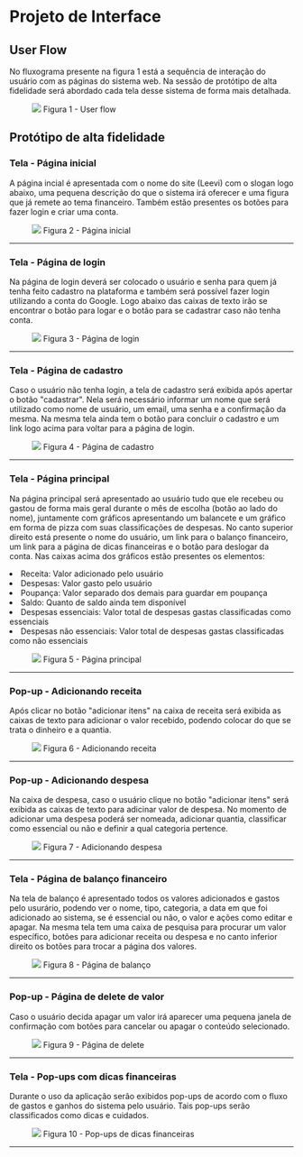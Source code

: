 
# Projeto de Interface

## User Flow

No fluxograma presente na figura 1 está a sequência de interação do usuário com as páginas do sistema web. Na sessão de protótipo de alta fidelidade será abordado cada tela desse sistema de forma mais detalhada.

<figure> <img src="https://github.com/ICEI-PUC-Minas-PMV-ADS/pmv-ads-2024-1-e1-proj-web-t12-gerfin/assets/157512224/3fa0bff9-10bd-4eb9-8e4d-b608e39711e5">
<figurecaption> Figura 1 - User flow </figurecaption>
</figure>

## Protótipo de alta fidelidade


### Tela - Página inicial  
<p> A página incial é apresentada com o nome do site (Leevi) com o slogan logo abaixo, uma pequena descrição do que o sistema irá oferecer e uma figura que já remete ao tema financeiro. Também estão presentes os botões para fazer login e criar uma conta.  </p>

<figure>
<img src="https://github.com/ICEI-PUC-Minas-PMV-ADS/pmv-ads-2024-1-e1-proj-web-t12-gerfin/assets/157512224/b271ca32-c1ff-4734-91b7-afddacf5c0b0">
 <figurecaption> Figura 2 - Página inicial</figurecaption>
</figure>
<hr>

### Tela - Página de login
<p> Na página de login deverá ser colocado o usuário e senha para quem já tenha feito cadastro na plataforma e também será possível fazer login utilizando a conta do Google. Logo abaixo das caixas de texto irão se encontrar o botão para logar e o botão para se cadastrar caso não tenha conta. </p>

<figure>
 <img src="https://github.com/ICEI-PUC-Minas-PMV-ADS/pmv-ads-2024-1-e1-proj-web-t12-gerfin/assets/157512224/a71c2e12-39dd-4f04-b62c-e82bbe3f68ef">
 <figurecaption> Figura 3 - Página de login </figurecaption>
</figure>
<hr>

### Tela - Página de cadastro
<p> Caso o usuário não tenha login, a tela de cadastro será exibida após apertar o botão "cadastrar". Nela será necessário informar um nome que será utilizado como nome de usuário, um email, uma senha e a confirmação da mesma. Na mesma tela ainda tem o botão para concluir o cadastro e um link logo acima para voltar para a página de login. </p>

<figure> <img src="https://github.com/ICEI-PUC-Minas-PMV-ADS/pmv-ads-2024-1-e1-proj-web-t12-gerfin/assets/157512224/8b0101c3-8659-40d2-b37d-a712386e5a6e">
          <figurecaption> Figura 4 - Página de cadastro </figurecaption> 
</figure>
<hr>

### Tela - Página principal
<p> Na página principal será apresentado ao usuário tudo que ele recebeu ou gastou de forma mais geral durante o mês de escolha (botão ao lado do nome), juntamente com gráficos apresentando um balancete e um gráfico em forma de pizza com suas classificações de despesas. No canto superior direito está presente o nome do usuário, um link para o balanço financeiro, um link para a página de dicas financeiras e o botão para deslogar da conta.
Nas caixas acima dos gráficos estão presentes os elementos:
</p>
<li> Receita: Valor adicionado pelo usuário </li>
<li> Despesas: Valor gasto pelo usuário</li>
<li> Poupança: Valor separado dos demais para guardar em poupança</li>
<li> Saldo: Quanto de saldo ainda tem disponível </li>
<li> Despesas essenciais: Valor total de despesas gastas classificadas como essenciais</li>
<li> Despesas não essenciais: Valor total de despesas gastas classificadas como não essenciais</li>
<p></p>
<figure>
 <img src="https://github.com/ICEI-PUC-Minas-PMV-ADS/pmv-ads-2024-1-e1-proj-web-t12-gerfin/assets/157512224/23849261-de7c-43f9-b979-f1610c56fb5d">
  <figurecaption> Figura 5 - Página principal</figurecaption>
</figure>
<hr>

### Pop-up - Adicionando receita
<p> Após clicar no botão "adicionar itens" na caixa de receita será exibida as caixas de texto para adicionar o valor recebido, podendo colocar do que se trata o dinheiro e a quantia. </p>

<figure> <img src="https://github.com/ICEI-PUC-Minas-PMV-ADS/pmv-ads-2024-1-e1-proj-web-t12-gerfin/assets/157512224/987f38d1-53ae-438d-af4a-308793fc62d9">
<figurecaption> Figura 6 - Adicionando receita</figurecaption>
</figure>
<hr>

### Pop-up - Adicionando despesa
<p> Na caixa de despesa, caso o usuário clique no botão "adicionar itens" será exibida as caixas de texto para adicinar valor de despesa. No momento de adicionar uma despesa poderá ser nomeada, adicionar quantia, classificar como essencial ou não e definir a qual categoria pertence.</p>

<figure><img src="https://github.com/ICEI-PUC-Minas-PMV-ADS/pmv-ads-2024-1-e1-proj-web-t12-gerfin/assets/157512224/0a71027d-dca2-485d-b50e-91530742ac7e">
<figurecaption> Figura 7 - Adicionando despesa </figurecaption>
</figure>
<hr>

### Tela - Página de balanço financeiro
<p> Na tela de balanço é apresentado todos os valores adicionados e gastos pelo usurário, podendo ver o nome, tipo, categoria, a data em que foi adicionado ao sistema, se é essencial ou não, o valor e ações como editar e apagar. Na mesma tela tem uma caixa de pesquisa para procurar um valor específico, botões para adicionar receita ou despesa e no canto inferior direito os botões para trocar a página dos valores. </p>

<figure> <img src="https://github.com/ICEI-PUC-Minas-PMV-ADS/pmv-ads-2024-1-e1-proj-web-t12-gerfin/assets/157512224/1ba13f63-383d-462f-ba84-a74e748815bc">
 <figurecaption> Figura 8 - Página de balanço </figurecaption>
</figure>
<hr>

### Pop-up - Página de delete de valor
<p> Caso o usuário decida apagar um valor irá aparecer uma pequena janela de confirmação com botões para cancelar ou apagar o conteúdo selecionado. </p>

<figure> <img src="https://github.com/ICEI-PUC-Minas-PMV-ADS/pmv-ads-2024-1-e1-proj-web-t12-gerfin/assets/157512224/0a3507a9-958e-4b25-a03a-0c4fd7d68a8a">
 <figurecaption> Figura 9 - Página de delete</figurecaption>
          </figure>
<hr>

### Tela - Pop-ups com dicas financeiras
<p> Durante o uso da aplicação serão exibidos pop-ups de acordo com o fluxo de gastos e ganhos do sistema pelo usuário. Tais pop-ups serão classificados como dicas e cuidados. </p>

<figure> <img src="https://github.com/ICEI-PUC-Minas-PMV-ADS/pmv-ads-2024-1-e1-proj-web-t12-gerfin/assets/157512224/aec00edb-d53b-4a7d-903b-676396c08c24">
 <figurecaption> Figura 10 - Pop-ups de dicas financeiras </figurecaption>
</figure>
<hr>
